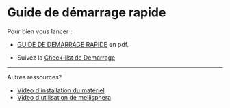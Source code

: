 # Guide de démarrage rapide

Pour bien vous lancer :


- [GUIDE DE DEMARRAGE RAPIDE](https://drive.google.com/file/d/1qQV9tt3OODQVwloT6gkdRkmHAhDoQvm1/view?usp=sharing) en pdf.



- Suivez la [Check-list de Démarrage](https://doc.mellisphera.com/fr/quick_start_checklist/)


---------------


Autres ressources? 

- [Video d'installation du matériel](https://www.youtube.com/playlist?list=PLPdzcgg665c96XVWJ_PUJZe2Vn8JshQQq)
- [Video d'utilisation de mellisphera](https://www.youtube.com/playlist?list=PLPdzcgg665c9T4bpqn4TXR9GlyZYezQ_q)

